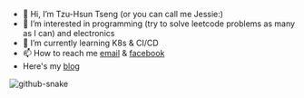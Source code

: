 - 👋 Hi, I’m Tzu-Hsun Tseng (or you can call me Jessie:)
- 👀 I’m interested in programming (try to solve leetcode problems as many as I can) and electronics
- 🌱 I’m currently learning K8s & CI/CD
- 📫 How to reach me [email](hsungrass@gmail.com) & [facebook](https://www.facebook.com/profile.php?id=100005270655040)
- Here's my [blog](https://tzuhsun-blog.web.app/)

<!---
A-Biann/A-Biann is a ✨ special ✨ repository because its `README.md` (this file) appears on your GitHub profile.
You can click the Preview link to take a look at your changes.
--->
<!---
<picture>
  <source media="(prefers-color-scheme: dark)" srcset="https://github-readme-stats.vercel.app/api?username=A-Biann&theme=dark&show_icons=true&v" />
  <source media="(prefers-color-scheme: light)" srcset="https://github-readme-stats.vercel.app/api?username=A-Biann&theme=default&show_icons=true&v" />
  <img alt="github-snake" src="https://github-readme-stats.vercel.app/api?username=A-Biann&theme=default&show_icons=true&v" />
</picture>
--->
<picture>
  <source media="(prefers-color-scheme: dark)" srcset="https://github-readme-stats.vercel.app/api/top-langs/?username=tzuhsunn&theme=dark&layout=compact&card_width=466" />
  <source media="(prefers-color-scheme: light)" srcset="https://github-readme-stats.vercel.app/api/top-langs/?username=tzuhsunn&theme=default&layout=compact&card_width=466" />
  <img alt="github-snake" src="https://github-readme-stats.vercel.app/api/top-langs/?username=tzuhsunn&theme=default&layout=compact&card_width=466" />
</picture>

